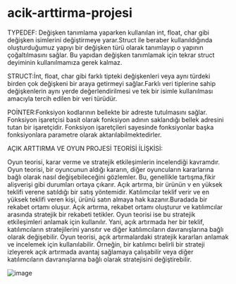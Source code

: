 # acik-arttirma-projesi

TYPEDEF: Değişken tanımlama yaparken kullanılan int, float, char gibi değişken isimlerini değiştirmeye yarar.Struct ile beraber kullanıldığında oluşturduğumuz yapıyı bir değişken türü olarak tanımlayıp o yapının çoğaltılmasını sağlar. Bu yapıdan değişken tanımlamak için tekrar struct deyiminin kullanılmamıza gerek kalmaz.

STRUCT:İnt, float, char gibi farklı tipteki değişkenleri veya aynı türdeki birden çok değişkeni bir araya getirmeyi sağlar.Farklı veri tiplerine sahip değişkenlerin aynı yerde değerlendirilmesi ve tek bir isimle kullanılması amacıyla tercih edilen bir veri türüdür.

POİNTER:Fonksiyon kodlarının bellekte bir adreste tutulmasını sağlar. Fonksiyon işaretçisi basit olarak fonksiyon adının saklandığı bellek adresini tutan bir işaretçidir. Fonksiyon işaretçileri sayesinde fonksiyonlar başka fonksiyonlara parametre olarak aktarılabilmektedirler.

AÇIK ARTTIRMA VE OYUN PROJESİ TEORİSİ İLİŞKİSİ:

Oyun teorisi, karar verme ve stratejik etkileşimlerin incelendiği kavramdır. Oyun teorisi, bir oyuncunun aldığı kararın, diğer oyuncuların kararlarına bağlı olarak nasıl değişebileceğini gözlemler. Bu, genellikle tartışma,fikir alişverişi gibi durumları ortaya çıkarır. Açık artırma, bir ürünün v en yüksek teklifi verene satıldığı bir satış yöntemidir. Katılımcılar teklif verir ve en yüksek teklifi veren kişi, ürünü satın almaya hak kazanır.Buradada bir rekabet ortamı oluşur. Açık artırma, rekabet ortamı oluşturur ve katılımcılar arasında stratejik bir rekabeti tetikler. Oyun teorisi ise bu stratejik etkileşimleri anlamak için kullanılır. Yani, açık artırmada her bir teklif, katılımcıların stratejilerini yansıtır ve diğer katılımcıların davranışlarına bağlı olarak değişebilir. Oyun teorisi, açık artırmalardaki stratejik kararları anlamak ve incelemek için kullanılabilir. Örneğin, bir katılımcı belirli bir strateji izleyerek açık artırmada avantaj sağlamaya çalışabilir veya diğer katılımcıların davranışlarına bağlı olarak stratejisini değiştirebilir.



![image](https://github.com/user-attachments/assets/d4d65f1a-67b4-413b-a3d2-2c4b342622b0)
